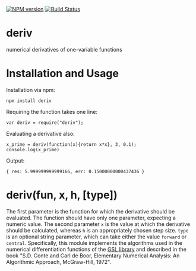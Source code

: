 [![NPM version](https://badge.fury.io/js/deriv.svg)](http://badge.fury.io/js/deriv)
[![Build Status](https://travis-ci.org/scijs/deriv.svg?branch=master)](https://travis-ci.org/scijs/deriv)

deriv
==========

numerical derivatives of one-variable functions

# Installation and Usage

Installation via npm:
```
npm install deriv
```

Requiring the function takes one line:
```
var deriv = require("deriv");
```

Evaluating a derivative also:

```
x_prime = deriv(function(x){return x*x}, 3, 0.1);
console.log(x_prime)
```

Output:
```
{ res: 5.999999999999166, err: 0.15000000000437436 }
```

# deriv(fun, x, h, [type])

The first parameter is the function for which the derivative should be evaluated. The function should have only one parameter, expecting a numeric value. The second parameter `x` is the value at which the derivative should be calculated, whereas `h` is an appropriately chosen step size. `type` is an optional string parameter, which can take either the value `forward` or `central`. Specifically, this module implements the algorithms used in the numerical differentiation functions of the [GSL library](https://www.gnu.org/software/gsl/manual/html_node/Numerical-Differentiation-functions.html) and  described in the book "S.D. Conte and Carl de Boor, Elementary Numerical Analysis: An Algorithmic Approach, McGraw-Hill, 1972".
